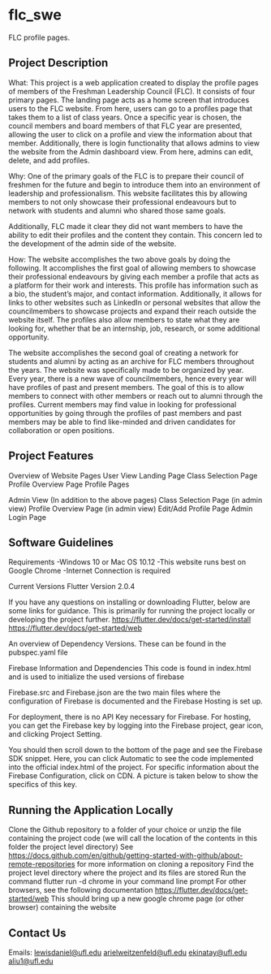 # flc_swe

FLC profile pages.

## Project Description

What: This project is a web application created to display the profile pages of members of the Freshman Leadership Council (FLC). It consists of four primary pages. The landing page acts as a home screen that introduces users to the FLC website. From here, users can go to a profiles page that takes them to a list of class years. Once a specific year is chosen, the council members and board members of that FLC year are presented, allowing the user to click on a profile and view the information about that member. Additionally, there is login functionality that allows admins to view the website from the Admin dashboard view. From here, admins can edit, delete, and add profiles. 

Why: One of the primary goals of the FLC is to prepare their council of freshmen for the future and begin to introduce them into an environment of leadership and professionalism. This website facilitates this by allowing members to not only showcase their professional endeavours but to network with students and alumni who shared those same goals. 

Additionally, FLC made it clear they did not want members to have the ability to edit their profiles and the content they contain. This concern led to the development of the admin side of the website. 

How: The website accomplishes the two above goals by doing the following. It accomplishes the first goal of allowing members to showcase their professional endeavours by giving each member a profile that acts as a platform for their work and interests. This profile has information such as a bio, the student’s major, and contact information. Additionally, it allows for links to other websites such as LinkedIn or personal websites that allow the councilmembers to showcase projects and expand their reach outside the website itself. The profiles also allow members to state what they are looking for, whether that be an internship, job, research, or some additional opportunity. 

The website accomplishes the second goal of creating a network for students and alumni by acting as an archive for FLC members throughout the years. The website was specifically made to be organized by year. Every year, there is a new wave of councilmembers, hence every year will have profiles of past and present members. The goal of this is to allow members to connect with other members or reach out to alumni through the profiles. Current members may find value in looking for professional opportunities by going through the profiles of past members and past members may be able to find like-minded and driven candidates for collaboration or open positions. 

## Project Features
Overview of Website Pages
User View
Landing Page
Class Selection Page
Profile Overview Page
Profile Pages

Admin View (In addition to the above pages)
Class Selection Page (in admin view)
Profile Overview Page (in admin view)
Edit/Add Profile Page
Admin Login Page

## Software Guidelines
Requirements
-Windows 10 or Mac OS 10.12
-This website runs best on Google Chrome
-Internet Connection is required

Current Versions
Flutter Version 2.0.4

If you have any questions on installing or downloading Flutter, below are some links for guidance. This is primarily for running the project locally or developing the project further. 
https://flutter.dev/docs/get-started/install 
https://flutter.dev/docs/get-started/web 

An overview of Dependency Versions. These can be found in the pubspec.yaml file

Firebase Information and Dependencies
This code is found in index.html and is used to initialize the used versions of firebase

Firebase.src and Firebase.json are the two main files where the configuration of Firebase is documented and the Firebase Hosting is set up.

For deployment, there is no API Key necessary for Firebase. For hosting, you can get the Firebase key by logging into the Firebase project, gear icon, and clicking Project Setting. 

You should then scroll down to the bottom of the page and see the Firebase SDK snippet. Here, you can click Automatic to see the code implemented into the official index.html of the project. For specific information about the Firebase Configuration, click on CDN. A picture is taken below to show the specifics of this key. 

## Running the Application Locally
Clone the Github repository to a folder of your choice or unzip the file containing the project code (we will call the location of the  contents in this folder the project level directory)
See https://docs.github.com/en/github/getting-started-with-github/about-remote-repositories for more information on cloning a repository
Find the project level directory where the project and its files are stored
Run the command flutter run -d chrome in your command line prompt
For other browsers, see the following documentation 
https://flutter.dev/docs/get-started/web 
This should bring up a new google chrome page (or other browser) containing the website

## Contact Us
Emails:
lewisdaniel@ufl.edu
arielweitzenfeld@ufl.edu
ekinatay@ufl.edu
aliu1@ufl.edu
